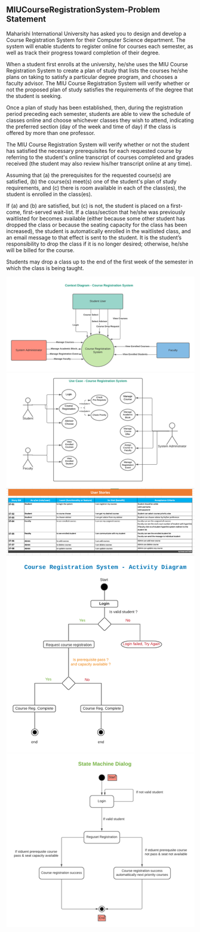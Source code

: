## MIUCourseRegistrationSystem-Problem Statement
Maharishi International University has asked you to design and develop a Course Registration System for their Computer Science department. The system will enable students to register online for courses each semester, as well as track their progress toward completion of their degree.

When a student first enrolls at the university, he/she uses the MIU Course Registration System to create a plan of study that lists the courses he/she plans on taking to satisfy a particular degree program, and chooses a faculty advisor. The MIU Course Registration System will verify whether or not the proposed plan of study satisfies the requirements of the degree that the student is seeking.

Once a plan of study has been established, then, during the registration period preceding each semester, students are able to view the schedule of classes online and choose whichever classes they wish to attend, indicating the preferred section (day of the week and time of day) if the class is offered by more than one professor.

The MIU Course Registration System will verify whether or not the student has satisfied the necessary prerequisites for each requested course by referring to the student's online transcript of courses completed and grades received (the student may also review his/her transcript online at any time).

Assuming that (a) the prerequisites for the requested course(s) are satisfied, (b) the course(s) meet(s) one of the student's plan of study requirements, and (c) there is room available in each of the class(es), the student is enrolled in the class(es).

If (a) and (b) are satisfied, but (c) is not, the student is placed on a first-come, first-served wait-list. If a class/section that he/she was previously waitlisted for becomes available (either because some other student has dropped the class or because the seating capacity for the class has been increased), the student is automatically enrolled in the waitlisted class, and an email message to that effect is sent to the student. It is the student’s responsibility to drop the class if it is no longer desired; otherwise, he/she will be billed for the course.

Students may drop a class up to the end of the first week of the semester in which the class is being taught.

![alt context-diagram](https://github.com/tohfanusrat/MIUCourseRegistrationSystem/blob/main/Context%20Diagram-Course%20Registration%20System.png)
![alt use-case-diagram](https://github.com/tohfanusrat/MIUCourseRegistrationSystem/blob/main/Use%20Case%20Diagram%20.png)
![alt Screenshot%202022-01-14%20at%207.56.52%20PM](https://github.com/tohfanusrat/MIUCourseRegistrationSystem/blob/main/Screenshot%202022-01-14%20at%207.56.52%20PM.png)
![alt Activity-Diagram](https://github.com/tohfanusrat/MIUCourseRegistrationSystem/blob/main/Activity-Diagram.png)
![alt State machine dialogue](https://github.com/tohfanusrat/MIUCourseRegistrationSystem/blob/main/State%20Machine%20Dialog%20.png)

